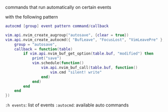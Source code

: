 commands that run automatically on certain events

with the following pattern
```lua
autocmd [group] event pattern command/callback
```

```lua
vim.api.nvim_create_augroup("autosave", {clear = true})
vim.api.nvim_create_autocmd({ "BufLeave", "FocusLost", "VimLeavePre" }, {
	group = "autosave",
	callback = function(table)
	    if vim.api.nvim_buf_get_option(table.buf, "modified") then
            print("save")
            vim.schedule(function()
                vim.api.nvim_buf_call(table.buf, function()
                    vim.cmd "silent! write"
                end)
            end)
        end
	end
})
```

`:h events`: list of events
`:autocmd`: available auto commands